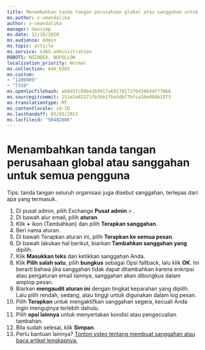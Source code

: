 ```yaml
---
title: Menambahkan tanda tangan perusahaan global atau sanggahan untuk semua pengguna
ms.author: v-smandalika
author: v-smandalika
manager: dansimp
ms.date: 12/18/2020
ms.audience: Admin
ms.topic: article
ms.service: o365-administration
ROBOTS: NOINDEX, NOFOLLOW
localization_priority: Normal
ms.collection: Adm_O365
ms.custom:
- "1200009"
- "7310"
ms.openlocfilehash: ab0d3fc80b41b9017a6917817270438644f770b8
ms.sourcegitcommit: 251e2e82571fb3bb1fbe3dbf7bfca30e004b3373
ms.translationtype: MT
ms.contentlocale: id-ID
ms.lasthandoff: 03/05/2021
ms.locfileid: "50482806"
---
```

# <a name="add-a-global-company-signature-or-disclaimer-for-all-users"></a>Menambahkan tanda tangan perusahaan global atau sanggahan untuk semua pengguna

Tips: tanda tangan seluruh organisasi juga disebut sanggahan, terlepas dari apa yang termasuk.

1. Di pusat admin, pilih Exchange **Pusat admin**  >  .
2. Di bawah alur email, pilih **aturan**.
3. Klik **+** ikon (Tambahkan) dan pilih **Terapkan sanggahan**.
4. Beri nama aturan.
5. Di bawah Terapkan aturan ini, pilih **Terapkan ke semua pesan**.
6. Di bawah lakukan hal berikut, biarkan **Tambahkan sanggahan yang** dipilih.
7. Klik **Masukkan teks** dan ketikkan sanggahan Anda.
8. Klik **Pilih salah satu**, pilih **bungkus** sebagai Opsi fallback, lalu klik **OK**. Ini berarti bahwa jika sanggahan tidak dapat ditambahkan karena enkripsi atau pengaturan email lainnya, sanggahan akan dibungkus dalam amplop pesan.
9. Biarkan **mengaudit aturan ini** dengan tingkat keparahan yang dipilih. Lalu pilih rendah, sedang, atau tinggi untuk digunakan dalam log pesan.
10. Pilih **Terapkan** untuk mengaktifkan sanggahan segera, kecuali Anda ingin mengujinya terlebih dahulu.
11. Pilih **opsi lainnya** untuk menyertakan kondisi atau pengecualian tambahan.
12. Bila sudah selesai, klik **Simpan**.
13. Perlu bantuan lainnya? [Tonton video tentang membuat sanggahan atau baca artikel lengkapnya.](https://support.office.com/article/2d75860f-c527-4352-a7f6-73eba54c0c72?wt.mc_id=Chat_GlobalSignature)